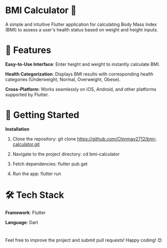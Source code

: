 # BMI Calculator 💪
A simple and intuitive Flutter application for calculating Body Mass Index (BMI) to assess a user's health status based on weight and height inputs.

 # 📱 Features
**Easy-to-Use Interface**: Enter height and weight to instantly calculate BMI.

**Health Categorization**: Displays BMI results with corresponding health categories (Underweight, Normal, Overweight, Obese).

**Cross-Platform**: Works seamlessly on iOS, Android, and other platforms supported by Flutter.

 # 🚀 Getting Started
 
**Installation**
1. Clone the repository:
git clone https://github.com/Chinmay2712/bmi-calculator.git

2. Navigate to the project directory:
cd bmi-calculator

3. Fetch dependencies:
flutter pub get

4. Run the app:
flutter run

# 🛠️ Tech Stack
**Framework**: Flutter

**Language**: Dart

#
Feel free to improve the project and submit pull requests! Happy coding! 😊
